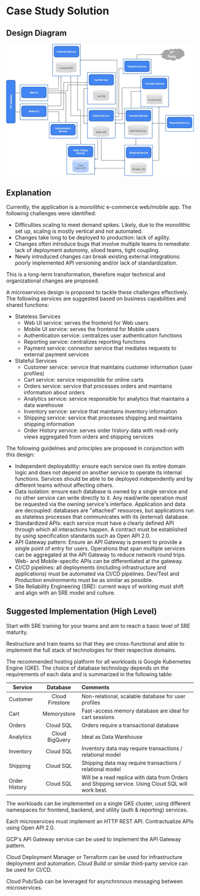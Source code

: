 # Case Study Solution

## Design Diagram

![Design Diagram](https://raw.githubusercontent.com/PacktPublishing/Architecting-Google-Cloud-Solutions/master/ch10/case-study/hld.jpg)

## Explanation
Currently, the application is a *monolithic* e-commerce web/mobile app. The following challenges were identified:

* Difficulties scaling to meet demand spikes. Likely, due to the monolithic set up, scaling is mostly vertical and not automated. 
* Changes take long to be deployed to production: lack of agility. 
* Changes often introduce bugs that involve multiple teams to remediate: lack of deployment autonomy, siloed teams, tight coupling.
* Newly introduced changes can break existing external integrations: poorly implemented API versioning and/or lack of standardization.

This is a long-term transformation, therefore major technical and organizational changes are proposed.

A microservices design is proposed to tackle these challenges effectively. The following services are suggested based on business capabilities and shared functions:

* Stateless Services
    * Web UI service: serves the frontend for Web users
    * Mobile UI service: serves the frontend for Mobile users
    * Authentication service: centralizes user authentication functions
    * Reporting service: centralizes reporting functions
    * Payment service: connector service that mediates requests to external payment services
* Stateful Services
    * Customer service: service that maintains customer information (user profiles)
    * Cart service: service responsible for online carts
    * Orders service: service that processes orders and maintains information about orders
    * Analytics service: service responsible for analytics that maintains a data warehouse
    * Inventory service: service that maintains inventory information
    * Shipping service: service that processes shipping and maintains shipping information 
    * Order History service: serves order history data with read-only views aggregated from orders and shipping services

The following guidelines and principles are proposed in conjunction with this design:

* Independent deployability: ensure each service own its entire domain logic and does not depend on another service to operate its internal functions. Services should be able to be deployed independently and by different teams without affecting others.
* Data isolation: ensure each database is owned by a single service and no other service can write directly to it. Any read/write operation must be requested via the owning service's interface. Application and data are decoupled: databases are "attached" resources, but applications run as stateless processes that communicates with its (external) database.
* Standardized APIs: each service must have a clearly defined API through which all interactions happen. A contract must be established by using specification standards such as Open API 2.0. 
* API Gateway pattern: Ensure an API Gateway is present to provide a single point of entry for users. Operations that span multiple services can be aggregated at the API Gateway to reduce network round trips. Web- and Mobile-specific APIs can be differentiated at the gateway. 
* CI/CD pipelines: all deployments (including infrastructure and applications) must be automated via CI/CD pipelines. Dev/Test and Production environments must be as similar as possible.  
* Site Reliability Engineering (SRE): current ways of working must shift and align with an SRE model and culture. 

## Suggested Implementation (High Level)
Start with SRE training for your teams and aim to reach a basic level of SRE maturity.

Restructure and train teams so that they are cross-functional and able to implement the full stack of technologies for their respective domains.

The recommended hosting platform for all workloads is Google Kubernetes Engine (GKE). The choice of database technology depends on the requirements of each data and is summarized in the following table:

| Service       | Database          | Comments   |
| ------------- |:-----------------:| :----------|
| Customer      | Cloud Firestore   | Non-relational, scalable database for user profiles
| Cart          | Memorystore       | Fast-access memory database are ideal for cart sessions
| Orders        | Cloud SQL         | Orders require a transactional database 
| Analytics     | Cloud BigQuery    | Ideal as Data Warehouse
| Inventory     | Cloud SQL         | Inventory data may require transactions / relational model
| Shipping      | Cloud SQL         | Shipping data may require transactions / relational model
| Order History | Cloud SQL         | Will be a read replica with data from Orders and Shipping service. Using Cloud SQL will work best.

The workloads can be implemented on a single GKE cluster, using different namespaces for frontend, backend, and utility (auth & reporting) services.

Each microservices must implement an HTTP REST API. Contractualize APIs using Open API 2.0.

GCP's API Gateway service can be used to implement the API Gateway pattern.

Cloud Deployment Manager or Terraform can be used for infrastructure deployment and automation. Cloud Build or similar third-party service can be used for CI/CD.

Cloud Pub/Sub can be leveraged for asynchronous messaging between microservices.
